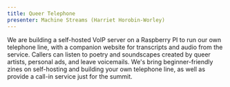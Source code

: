 ```yaml
---
title: Queer Telephone
presenter: Machine Streams (Harriet Horobin-Worley)
---
```


We  are building a self-hosted VoIP server on a Raspberry PI to run our own telephone line, with a companion website for transcripts and audio from the service. Callers can listen to poetry and soundscapes created by queer artists, personal ads, and leave voicemails. We's bring beginner-friendly zines on self-hosting and building your own telephone line, as well as provide a call-in service just for the summit.
